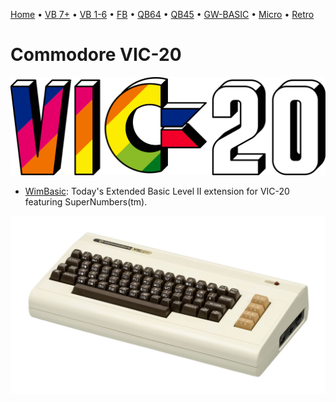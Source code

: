 [Home](https://gotbasic.com) • [VB 7+](vb.md) • [VB 1-6](vb6.md) • [FB](freebasic.md) • [QB64](qb64.md) • [QB45](qb.md) • [GW-BASIC](gw-basic.md) • [Micro](micro.md) • [Retro](retro.md)

# Commodore VIC-20

![VIC-20](images/vic20_logo.svg.png)

- [WimBasic](https://wimbasic.webs.com/): Today's Extended Basic Level II extension for VIC-20 featuring SuperNumbers(tm).

![VIC-20](images/vic20.jpg)
